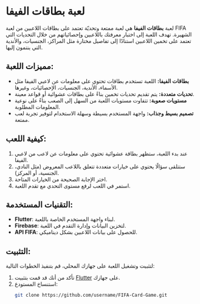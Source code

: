 # لعبة بطاقات الفيفا

لعبة **بطاقات الفيفا** هي لعبة ممتعة وتحديّة تعتمد على بطاقات اللاعبين من لعبة FIFA الشهيرة. تهدف اللعبة إلى اختبار معرفتك باللاعبين وإحصائياتهم من خلال التحديات التي تعتمد على تخمين اللاعبين استنادًا إلى تفاصيل مختارة مثل المراكز، الجنسيات، والأندية التي ينتمون إليها.

## مميزات اللعبة:
- **بطاقات الفيفا:** اللعبة تستخدم بطاقات تحتوي على معلومات عن لاعبي الفيفا مثل الأسماء، الأندية، الجنسيات، الإحصائيات، وغيرها.
- **تحديات متعددة:** يتم تقديم تحديات تخمين بناءً على بطاقات عشوائية أو قواعد معينة.
- **مستويات صعوبة:** تتفاوت مستويات اللعبة من السهل إلى الصعب بناءً على نوعية المعلومات المطلوبة.
- **تصميم بسيط وجذاب:** واجهة المستخدم بسيطة وسهلة الاستخدام لتوفير تجربة لعب ممتعة.

## كيفية اللعب:
1. عند بدء اللعبة، ستظهر بطاقة عشوائية تحتوي على معلومات عن لاعب من لاعبي الفيفا.
2. ستتلقى سؤالًا يحتوي على خيارات متعددة تتعلق باللاعب المعروض (مثل النادي، الجنسية، أو المركز).
3. اختر الإجابة الصحيحة من الخيارات المتاحة.
4. استمر في اللعب لرفع مستوى التحدي مع تقدم اللعبة.

## التقنيات المستخدمة:
- **Flutter**: لبناء واجهة المستخدم الخاصة باللعبة.
- **Firebase**: لتخزين البيانات وإدارة التقدم في اللعبة.
- **API FIFA**: للحصول على بيانات اللاعبين بشكل ديناميكي.

## التثبيت:
لتثبيت وتشغيل اللعبة على جهازك المحلي، قم بتنفيذ الخطوات التالية:

1. تأكد من أنك قد قمت بتثبيت [Flutter](https://flutter.dev/docs/get-started/install) على جهازك.
2. استنساخ المستودع:
   ```bash
   git clone https://github.com/username/FIFA-Card-Game.git
